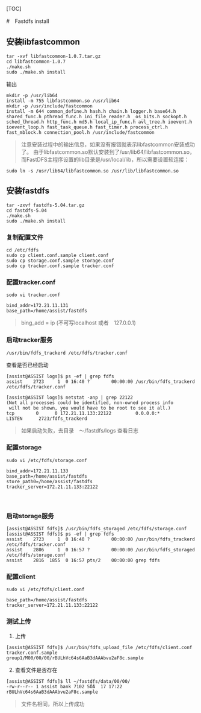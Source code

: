 [TOC]

#　Fastdfs install
## 安装libfastcommon
```shell
tar -xvf libfastcommon-1.0.7.tar.gz  
cd libfastcommon-1.0.7  
./make.sh  
sudo ./make.sh install
```
输出
```
mkdir -p /usr/lib64
install -m 755 libfastcommon.so /usr/lib64
mkdir -p /usr/include/fastcommon
install -m 644 common_define.h hash.h chain.h logger.h base64.h shared_func.h pthread_func.h ini_file_reader.h _os_bits.h sockopt.h sched_thread.h http_func.h md5.h local_ip_func.h avl_tree.h ioevent.h ioevent_loop.h fast_task_queue.h fast_timer.h process_ctrl.h fast_mblock.h connection_pool.h /usr/include/fastcommon
```

> 注意安装过程中的输出信息，如果没有报错就表示libfastcommon安装成功了。 由于libfastcommon.so默认安装到了/usr/lib64/libfastcommon.so，而FastDFS主程序设置的lib目录是/usr/local/lib，所以需要设置软连接：

```shell
sudo ln -s /usr/lib64/libfastcommon.so /usr/lib/libfastcommon.so
```

## 安装fastdfs
```shell
tar -zxvf fastdfs-5.04.tar.gz
cd fastdfs-5.04
./make.sh
sudo ./make.sh install
```

### 复制配置文件
```shell
cd /etc/fdfs
sudo cp client.conf.sample client.conf
sudo cp storage.conf.sample storage.conf
sudo cp tracker.conf.sample tracker.conf
```

### 配置tracker.conf
```shell
sodo vi tracker.conf

bind_addr=172.21.11.131
base_path=/home/assist/fastdfs
```
> bing_add = ip (不可写localhost 或者　127.0.0.1)

### 启动tracker服务
```shell
/usr/bin/fdfs_trackerd /etc/fdfs/tracker.conf
```

查看是否已经启动
```shell
[assist@ASSIST logs]$ ps -ef | grep fdfs
assist    2723     1  0 16:40 ?        00:00:00 /usr/bin/fdfs_trackerd /etc/fdfs/tracker.conf

[assist@ASSIST logs]$ netstat -anp | grep 22122
(Not all processes could be identified, non-owned process info
 will not be shown, you would have to be root to see it all.)
tcp        0      0 172.21.11.133:22122         0.0.0.0:*                   LISTEN      2723/fdfs_trackerd  

```

> 如果启动失败，去目录　～/fastdfs/logs 查看日志

### 配置storage
```shell
sudo vi /etc/fdfs/storage.conf

bind_addr=172.21.11.133
base_path=/home/assist/fastdfs
store_path0=/home/assist/fastdfs
tracker_server=172.21.11.133:22122
```
　
### 启动storage服务
```shell
[assist@ASSIST fdfs]$ /usr/bin/fdfs_storaged /etc/fdfs/storage.conf
[assist@ASSIST fdfs]$ ps -ef | grep fdfs
assist    2723     1  0 16:40 ?        00:00:00 /usr/bin/fdfs_trackerd /etc/fdfs/tracker.conf
assist    2806     1  0 16:57 ?        00:00:00 /usr/bin/fdfs_storaged /etc/fdfs/storage.conf
assist    2816  1855  0 16:57 pts/2    00:00:00 grep fdfs
```

### 配置client
```shell
sudo vi /etc/fdfs/client.conf

base_path=/home/assist/fastdfs
tracker_server=172.21.11.133:22122
```

### 测试上传
1. 上传
```shell
[assist@ASSIST fdfs]$ /usr/bin/fdfs_upload_file /etc/fdfs/client.conf tracker.conf.sample 
group1/M00/00/00/rBULhVc64s6AaB3dAAAbvu2aF8c.sample
```
2. 查看文件是否存在
```shell
[assist@ASSIST fdfs]$ ll ~/fastdfs/data/00/00/
-rw-r--r-- 1 assist bank 7102 5ÔÂ  17 17:22 rBULhVc64s6AaB3dAAAbvu2aF8c.sample
```

> 文件名相同，所以上传成功